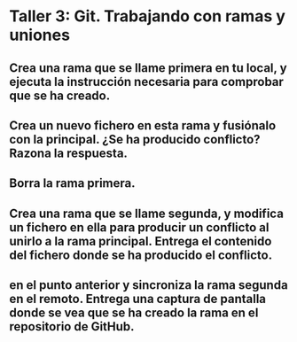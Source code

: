 # Taller 3: Git. Trabajando con ramas y uniones


## Crea una rama que se llame primera en tu local, y ejecuta la instrucción necesaria para comprobar que se ha creado.




## Crea un nuevo fichero en esta rama y fusiónalo con la principal. ¿Se ha producido conflicto? Razona la respuesta.
## Borra la rama primera.
## Crea una rama que se llame segunda, y modifica un fichero en ella para producir un conflicto al unirlo a la rama principal. Entrega el contenido del fichero donde se ha producido el conflicto.
## en el punto anterior y sincroniza la rama segunda en el remoto. Entrega una captura de pantalla donde se vea que se ha creado la rama en el repositorio de GitHub.
 
